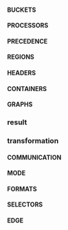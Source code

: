#### BUCKETS
#### PROCESSORS
#### PRECEDENCE
#### REGIONS
#### HEADERS
#### CONTAINERS
#### GRAPHS
### result
### transformation
#### COMMUNICATION
#### MODE
#### FORMATS
#### SELECTORS
#### EDGE
